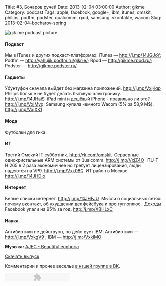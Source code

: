 Title: #3, Бочаров ручей
Date: 2013-02-04 03:00:00
Author: gikme
Category: podcast
Tags: apple, facebook, google+, ibm, itunes, omskit, philips, podfm, podster, qualcomm, rpod, samsung, vkontakte, wacom
Slug: 2013-02-04-bocharov-spring

![gik.me podcast picture](http://3.bp.blogspot.com/-UcpAeZXafe0/UQ6pqgoj0AI/AAAAAAAAIVo/ikbVUKSn3PQ/s1600/gikme-pic-s01e03.png)

#### Подкаст 

Мы в iTunes и других подкаст-платформах. iTunes
    — <http://j.mp/14JGJoY>; Podfm — <http://yahujik.podfm.ru/gikme/>;
    Rpod — <http://gikme.rpod.ru/>; Podster —
    <http://gikme.podster.ru/> 

#### Гаджеты 

Убунтуфон сначала выйдет без магазина приложений.
    <http://j.mp/VxjKqp> 
Philips больше не будет делать бытовую электронику.
    <http://j.mp/14JHaiS> 
iPad mini и дешёвый iPhone - правильно ли это? <http://j.mp/VxjMyq> 
Samsung купила немного Wacom (5% за 58,9 М\$). <http://j.mp/VxjXK1> 

#### Мода 

Футболки для гика. 

#### ИТ 

Третий Омский IT субботник. <http://vk.com/omskit> 
Серверные однокристальные ARM системы от Qualcomm.
    <http://j.mp/VxjZ4O> 
ITU-T H.265 в 2 раза экономичнее но требует лицензирования, люди
    надеются на VP9. <http://j.mp/Vxk08Q> 
ИТ район в Москве. <http://j.mp/14JHDlo> 

#### Интернет 

Белые списки интернет. <http://j.mp/14JHFJU> 
Мысли о социальных сетях: почему вконтакт, об ухудшении дел фейсбука
    и про гуглоплюс. 
Доходы Facebook упали на 95% за год. <http://j.mp/XBHLxC> 

#### Наука 

Антибиотики не действуют, но действует IBM. Антибиотики —
    <http://j.mp/VxkgV9> ; IBM — <http://j.mp/VxkiMO>

**Музыка:** [AJEC - Beautiful
euphoria](http://promodj.com/amurstar/tracks/3834716/AJEC_Beautiful_euphoria)

[Скачать
выпуск](http://static.qnub.ru/gik.me/mp3/s01/00003-bocharov-spring.mp3)

Комментарии и прочее веселье [в нашей группе в
ВК](http://vk.com/gikme).

<embed type="application/x-shockwave-flash" src="http://assets.tumblr.com/swf/audio_player.swf?audio_file=http%3A%2F%2Fstatic.qnub.ru%2Fgik.me%2Fmp3%2Fs01%2F00003-bocharov-spring.mp3&amp;color=FFFFFF" height="27" width="207" quality="best" wmode="opaque">
</embed>

